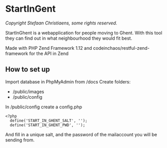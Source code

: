 StartInGent
=========

*Copyright Stefaan Christiaens, some rights reserved.*



StartInGhent is a webapplication for people moving to Ghent. 
With this tool they can find out in what neighbourhood they would fit best.

Made with PHP Zend Framework 1.12 and codeinchaos/restful-zend-framework for the API in Zend


How to set up
--------
Import database in PhpMyAdmin from /docs
Create folders:
- /public/images
- /public/config

In /public/config create a config.php

    <?php
      define('START_IN_GHENT_SALT', '');
      define('START_IN_GHENT_PWD', '');
And fill in a unique salt, and the password of the mailaccount you will be sending from.
